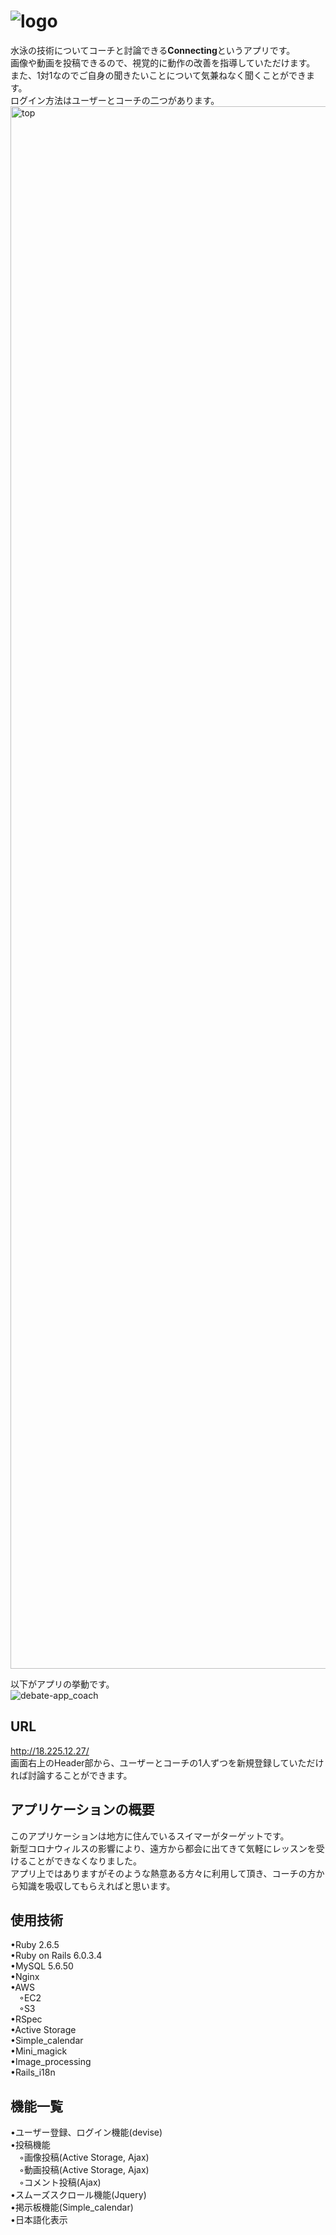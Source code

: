 # ![logo](https://user-images.githubusercontent.com/74892623/105153631-01286a00-5b4c-11eb-8e72-6a3a4f8899ae.png)
水泳の技術についてコーチと討論できる**Connecting**というアプリです。<br>
画像や動画を投稿できるので、視覚的に動作の改善を指導していただけます。<br>
また、1対1なのでご自身の聞きたいことについて気兼ねなく聞くことができます。<br>
ログイン方法はユーザーとコーチの二つがあります。<br>
<img width="2500px" alt="top" src="https://user-images.githubusercontent.com/74892623/105152351-65e2c500-5b4a-11eb-9181-77d8209eb9f7.png">

 以下がアプリの挙動です。<br>
 ![debate-app_coach](https://user-images.githubusercontent.com/74892623/105169164-7d2bad80-5b5e-11eb-87ab-6e0957163176.gif)


## URL
http://18.225.12.27/<br>
画面右上のHeader部から、ユーザーとコーチの1人ずつを新規登録していただければ討論することができます。

## アプリケーションの概要
  このアプリケーションは地方に住んでいるスイマーがターゲットです。<br>
新型コロナウィルスの影響により、遠方から都会に出てきて気軽にレッスンを受けることができなくなりました。<br>
アプリ上ではありますがそのような熱意ある方々に利用して頂き、コーチの方から知識を吸収してもらえればと思います。


## 使用技術
•Ruby 2.6.5<br>
•Ruby on Rails 6.0.3.4<br>
•MySQL 5.6.50<br>
•Nginx<br>
•AWS<br>
  &emsp;◦EC2<br>
  &emsp;◦S3<br>
•RSpec<br>
•Active Storage<br>
•Simple_calendar<br>
•Mini_magick<br>
•Image_processing<br>
•Rails_i18n<br>

## 機能一覧
•ユーザー登録、ログイン機能(devise)<br>
•投稿機能<br>
  &emsp;◦画像投稿(Active Storage, Ajax)<br>
  &emsp;◦動画投稿(Active Storage, Ajax)<br>
  &emsp;◦コメント投稿(Ajax)<br>
•スムーズスクロール機能(Jquery)<br>
•掲示板機能(Simple_calendar)<br>
•日本語化表示<br>